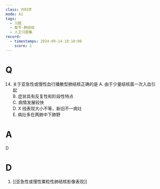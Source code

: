 ```yaml
---
class: 内科学
mode: A1
tags:
  - 习题
  - 章节-肺结核
  - 人卫习题集
record:
  - timestamps: 2024-09-14-18:10:08
    score: 1
---
```


# Q
14. 关于亚急性或慢性血行播散型肺结核正确的是
A. 由于少量结核菌一次入血引起  
B. 症状具有反复性和阶段性特点  
C. 病情发展较快  
D. X 线表现大小不等，新旧不一病灶  
E. 病灶多在两肺中下肺野
# A
D
# D
1. [[亚急性或慢性粟粒性肺结核影像表现]]